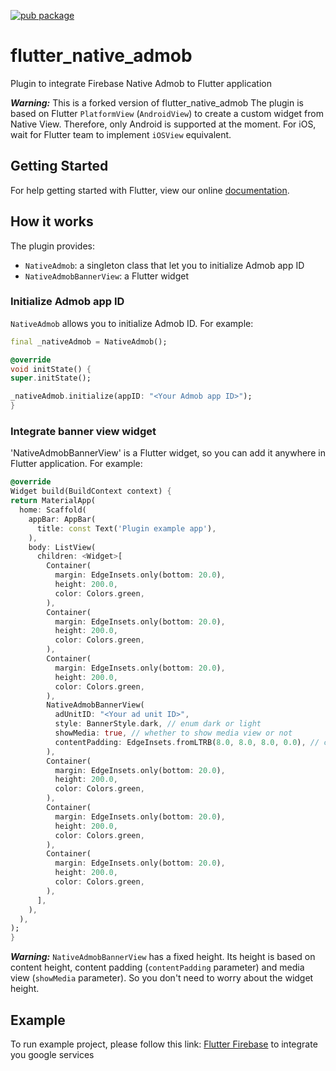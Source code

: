 [![pub package](https://img.shields.io/pub/v/flutter_native_admob.svg)](https://pub.dartlang.org/packages/flutter_native_admob) 


# flutter_native_admob

Plugin to integrate Firebase Native Admob to Flutter application

***Warning:***
This is a forked version of flutter_native_admob
The plugin is based on Flutter `PlatformView` (`AndroidView`) to create a custom widget from Native View. Therefore, only Android is supported at the moment.
For iOS, wait for Flutter team to implement `iOSView` equivalent.

## Getting Started

For help getting started with Flutter, view our online [documentation](http://flutter.io/).

## How it works

The plugin provides:
- `NativeAdmob`: a singleton class that let you to initialize Admob app ID
- `NativeAdmobBannerView`: a Flutter widget

### Initialize Admob app ID

`NativeAdmob` allows you to initialize Admob ID. For example:

```dart
final _nativeAdmob = NativeAdmob();

@override
void initState() {
super.initState();

_nativeAdmob.initialize(appID: "<Your Admob app ID>");
}
````

### Integrate banner view widget

'NativeAdmobBannerView' is a Flutter widget, so you can add it anywhere in Flutter application. For example:

```dart
@override
Widget build(BuildContext context) {
return MaterialApp(
  home: Scaffold(
    appBar: AppBar(
      title: const Text('Plugin example app'),
    ),
    body: ListView(
      children: <Widget>[
        Container(
          margin: EdgeInsets.only(bottom: 20.0),
          height: 200.0,
          color: Colors.green,
        ),
        Container(
          margin: EdgeInsets.only(bottom: 20.0),
          height: 200.0,
          color: Colors.green,
        ),
        Container(
          margin: EdgeInsets.only(bottom: 20.0),
          height: 200.0,
          color: Colors.green,
        ),
        NativeAdmobBannerView(
          adUnitID: "<Your ad unit ID>",
          style: BannerStyle.dark, // enum dark or light
          showMedia: true, // whether to show media view or not
          contentPadding: EdgeInsets.fromLTRB(8.0, 8.0, 8.0, 0.0), // content padding
        ),
        Container(
          margin: EdgeInsets.only(bottom: 20.0),
          height: 200.0,
          color: Colors.green,
        ),
        Container(
          margin: EdgeInsets.only(bottom: 20.0),
          height: 200.0,
          color: Colors.green,
        ),
        Container(
          margin: EdgeInsets.only(bottom: 20.0),
          height: 200.0,
          color: Colors.green,
        ),
      ],
    ),
  ),
);
}
````

***Warning:***
`NativeAdmobBannerView` has a fixed height. Its height is based on content height, content padding (`contentPadding` parameter) and media view (`showMedia` parameter). So you don't need to worry about the widget height.

## Example

To run example project, please follow this link: [Flutter Firebase](https://firebase.google.com/docs/flutter/setup) to integrate you google services
 
